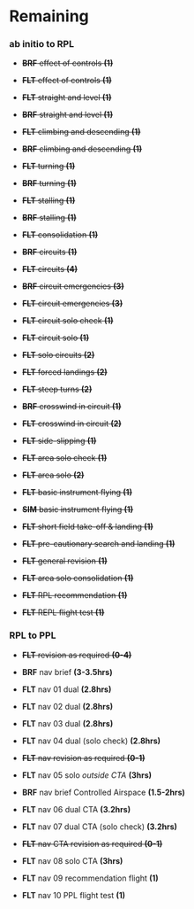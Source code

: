# Remaining

### ab initio to RPL

* ~~**BRF** effect of controls **(1)**~~

* ~~**FLT** effect of controls **(1)**~~

* ~~**FLT** straight and level **(1)**~~

* ~~**BRF** straight and level **(1)**~~

* ~~**FLT** climbing and descending **(1)**~~

* ~~**BRF** climbing and descending **(1)**~~

* ~~**FLT** turning **(1)**~~

* ~~**BRF** turning **(1)**~~

* ~~**FLT** stalling **(1)**~~

* ~~**BRF** stalling **(1)**~~

* ~~**FLT** consolidation **(1)**~~

* ~~**BRF** circuits **(1)**~~

* ~~**FLT** circuits **(4)**~~

* ~~**BRF** circuit emergencies **(3)**~~

* ~~**FLT** circuit emergencies **(3)**~~

* ~~**FLT** circuit solo check **(1)**~~

* ~~**FLT** circuit solo **(1)**~~

* ~~**FLT** solo circuits **(2)**~~

* ~~**FLT** forced landings **(2)**~~

* ~~**FLT** steep turns **(2)**~~

* ~~**BRF** crosswind in circuit **(1)**~~

* ~~**FLT** crosswind in circuit **(2)**~~

* ~~**FLT** side-slipping **(1)**~~

* ~~**FLT** area solo check **(1)**~~

* ~~**FLT** area solo **(2)**~~

* ~~**FLT** basic instrument flying **(1)**~~

* ~~**SIM** basic instrument flying **(1)**~~

* ~~**FLT** short field take-off & landing **(1)**~~

* ~~**FLT** pre-cautionary search and landing **(1)**~~

* ~~**FLT** general revision **(1)**~~

* ~~**FLT** area solo consolidation **(1)**~~

* ~~**FLT** RPL recommendation **(1)**~~

* ~~**FLT** REPL flight test **(1)**~~

### RPL to PPL

* ~~**FLT** revision as required **(0-4)**~~

* **BRF** nav brief **(3-3.5hrs)**

* **FLT** nav 01 dual **(2.8hrs)**

* **FLT** nav 02 dual **(2.8hrs)**

* **FLT** nav 03 dual **(2.8hrs)**

* **FLT** nav 04 dual (solo check) **(2.8hrs)**

* ~~**FLT** nav revision as required **(0-1)**~~

* **FLT** nav 05 solo *outside CTA* **(3hrs)**

* **BRF** nav brief Controlled Airspace **(1.5-2hrs)**

* **FLT** nav 06 dual CTA **(3.2hrs)**

* **FLT** nav 07 dual CTA (solo check) **(3.2hrs)**

* ~~**FLT** nav CTA revision as required **(0-1)**~~

* **FLT** nav 08 solo CTA **(3hrs)**

* **FLT** nav 09 recommendation flight **(1)**

* **FLT** nav 10 PPL flight test **(1)**
